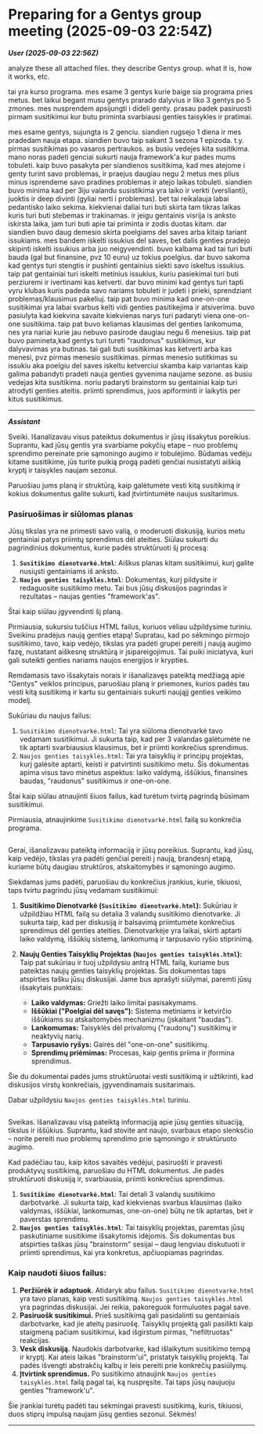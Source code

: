 <!-- Generated by SpecStory -->

# Preparing for a Gentys group meeting (2025-09-03 22:54Z)

_**User (2025-09-03 22:56Z)**_

analyze these all attached files. they describe Gentys group. what it is, how it works, etc.

tai yra kurso programa.
mes esame 3 gentys kurie baige sia programa pries metus.
bet laikui begant musu gentys prarado dalyvius ir liko 3 gentys po 5 zmones.
mes nusprendem apsijungti i dideli genty.
prasau padek pasiruosti pirmam susitikimui kur butu priminta svarbiausi genties taisykles ir pratimai.

mes esame gentys, sujungta is 2 genciu. siandien rugsejo 1 diena ir mes pradedam nauja etapa. siandien buvo taip sakant 3 sezona 1 epizoda. t.y. pirmas susitikimas po vasaros pertraukos. as busiu vedejes kita susitikima. mano noras padeti genciai sukurti nauja framework'a kur pades mums tobuleti. kaip buvo pasakyta per siandienos susitikima, kad mes atejome i genty turint savo problemas, ir praejus daugiau negu 2 metus mes plius minus isprendeme savo pradines problemas ir atejo laikas tobuleti. siandien buvo minima kad per 3iju valandu susistikima yra laiko ir verkti (verslianti), juoktis ir deep divinti (gyliai nerti i problemas). bet tai reikalauja labai pedantisko laiko sekima. kiekvienai daliai turi buti skirta tam tikras laikas kuris turi buti stebemas ir trakinamas. ir jeigu gentainis visrija is anksto iskirsta laika, jam turi buti apie tai priminta ir zodis duotas kitam. dar siandien buvo daug demesio skirta poelgiams del saves arba kitaip tariant issukiams. mes bandem iskelti issukius del saves, bet dalis genties pradejo skipinti iskelti issukius arba juo neigyvendinti. buvo kalbama kad tai turi buti bauda (gal but finansine, pvz 10 euru) uz tokius poelgius. dar buvo sakoma kad gentys turi stengtis ir pushinti gentainius siekti savo iskeltus issukius. taip pat gentainiai turi iskelti metinius issukius, kuriu pasiekimai turi buti perziuremi ir ivertinami kas ketverti. dar buvo minimi kad gentys turi tapti vyru klubas kuris padeda savo nariams tobuleti ir judeti i prieki, sprendziant problemas/klausimus pakeliuj. taip pat buvo minima kad one-on-one susitikimai yra labai svarbus kelti vidi genties pasitikejima ir atsiverima. buvo pasiulyta kad kiekvina savaite kiekvienas narys turi padaryti viena one-on-one susitikima. taip pat buvo keliamas klausimas del genties lankomuma, nes yra nariai kurie jau nebuvo pasirode daugiau negu 6 menesius. taip pat buvo pamineta,kad gentys turi tureti "raudonus" susitikimus, kur dalyvavimas yra butinas. tai gali buti susitikimas kas ketverti arba kas menesi, pvz pirmas menesio susitikimas. pirmas menesio sutitkimas su issukiu aka poelgiu del saves iskeltu ketverciui skamba kaip variantas kaip galima pabandyti pradeti nauja genties gyvenima naujame sezone. as busiu vedejas kita susitikima. noriu padaryti brainstorm su gentainiai kaip turi atrodyti genties ateitis. priimti sprendimus, juos apiforminti ir laikytis per kitus susitikimus.

---

_**Assistant**_

Sveiki. Išanalizavau visus pateiktus dokumentus ir jūsų išsakytus poreikius. Suprantu, kad jūsų gentis yra svarbiame pokyčių etape – nuo problemų sprendimo pereinate prie sąmoningo augimo ir tobulėjimo. Būdamas vedėju kitame susitikime, jūs turite puikią progą padėti genčiai nusistatyti aiškią kryptį ir taisykles naujam sezonui.

Paruošiau jums planą ir struktūrą, kaip galėtumėte vesti kitą susitikimą ir kokius dokumentus galite sukurti, kad įtvirtintumėte naujus susitarimus.

### Pasiruošimas ir siūlomas planas

Jūsų tikslas yra ne primesti savo valią, o moderuoti diskusiją, kurios metu gentainiai patys priimtų sprendimus dėl ateities. Siūlau sukurti du pagrindinius dokumentus, kurie padės struktūruoti šį procesą:

1.  **`Susitikimo dienotvarkė.html`**: Aiškus planas kitam susitikimui, kurį galite nusiųsti gentainiams iš anksto.
2.  **`Naujos genties taisyklės.html`**: Dokumentas, kurį pildysite ir redaguosite susitikimo metu. Tai bus jūsų diskusijos pagrindas ir rezultatas – naujas genties "framework'as".

Štai kaip siūlau įgyvendinti šį planą.

Pirmiausia, sukursiu tuščius HTML failus, kuriuos vėliau užpildysime turiniu. Sveikinu pradėjus naują genties etapą! Supratau, kad po sėkmingo pirmojo susitikimo, tavo, kaip vedėjo, tikslas yra padėti grupei pereiti į naują augimo fazę, nustatant aiškesnę struktūrą ir įsipareigojimus. Tai puiki iniciatyva, kuri gali suteikti genties nariams naujos energijos ir krypties.

Remdamasis tavo išsakytais norais ir išanalizavęs pateiktą medžiagą apie "Gentys" veiklos principus, paruošiau planą ir priemones, kurios padės tau vesti kitą susitikimą ir kartu su gentainiais sukurti naująjį genties veikimo modelį.

Sukūriau du naujus failus:

1.  `Susitikimo dienotvarkė.html`: Tai yra siūloma dienotvarkė tavo vedamam susitikimui. Ji sukurta taip, kad per 3 valandas galėtumėte ne tik aptarti svarbiausius klausimus, bet ir priimti konkrečius sprendimus.
2.  `Naujos genties taisyklės.html`: Tai yra taisyklių ir principų projektas, kurį galėsite aptarti, keisti ir patvirtinti susitikimo metu. Šis dokumentas apima visus tavo minėtus aspektus: laiko valdymą, iššūkius, finansines baudas, "raudonus" susitikimus ir one-on-one.

Štai kaip siūlau atnaujinti šiuos failus, kad turėtum tvirtą pagrindą būsimam susitikimui.

Pirmiausia, atnaujinkime `Susitikimo dienotvarkė.html` failą su konkrečia programa. 
```

```
Gerai, išanalizavau pateiktą informaciją ir jūsų poreikius. Suprantu, kad jūsų, kaip vedėjo, tikslas yra padėti genčiai pereiti į naują, brandesnį etapą, kuriame būtų daugiau struktūros, atskaitomybės ir sąmoningo augimo.

Siekdamas jums padėti, paruošiau du konkrečius įrankius, kurie, tikiuosi, taps tvirtu pagrindu jūsų vedamam susitikimui:

1.  **Susitikimo Dienotvarkė (`Susitikimo dienotvarkė.html`):** Sukūriau ir užpildžiau HTML failą su detalia 3 valandų susitikimo dienotvarke. Ji sukurta taip, kad per diskusiją ir balsavimą priimtumėte konkrečius sprendimus dėl genties ateities. Dienotvarkėje yra laikai, skirti aptarti laiko valdymą, iššūkių sistemą, lankomumą ir tarpusavio ryšio stiprinimą.

2.  **Naujų Genties Taisyklių Projektas (`Naujos genties taisyklės.html`):** Taip pat sukūriau ir tuoj užpildysiu antrą HTML failą, kuriame bus pateiktas naujų genties taisyklių projektas. Šis dokumentas taps atspirties tašku jūsų diskusijai. Jame bus aprašyti siūlymai, paremti jūsų išsakytais punktais:

    *   **Laiko valdymas:** Griežti laiko limitai pasisakymams.
    *   **Iššūkiai ("Poelgiai dėl savęs"):** Sistema metiniams ir ketvirčio iššūkiams su atskaitomybės mechanizmu (įskaitant "baudas").
    *   **Lankomumas:** Taisyklės dėl privalomų ("raudonų") susitikimų ir neaktyvių narių.
    *   **Tarpusavio ryšys:** Gairės dėl "one-on-one" susitikimų.
    *   **Sprendimų priėmimas:** Procesas, kaip gentis priima ir įformina sprendimus.

Šie du dokumentai padės jums struktūruotai vesti susitikimą ir užtikrinti, kad diskusijos virstų konkrečiais, įgyvendinamais susitarimais.

Dabar užpildysiu `Naujos genties taisyklės.html` turiniu. 
```

```
Sveikas. Išanalizavau visą pateiktą informaciją apie jūsų genties situaciją, tikslus ir iššūkius. Suprantu, kad stovite ant naujo, svarbaus etapo slenksčio – norite pereiti nuo problemų sprendimo prie sąmoningo ir struktūruoto augimo.

Kad padėčiau tau, kaip kitos savaitės vedėjui, pasiruošti ir pravesti produktyvų susitikimą, paruošiau du HTML dokumentus. Jie padės struktūruoti diskusiją ir, svarbiausia, priimti konkrečius sprendimus.

1.  **`Susitikimo dienotvarkė.html`**: Tai detali 3 valandų susitikimo darbotvarkė. Ji sukurta taip, kad kiekvienas svarbus klausimas (laiko valdymas, iššūkiai, lankomumas, one-on-one) būtų ne tik aptartas, bet ir paverstas sprendimu.
2.  **`Naujos genties taisyklės.html`**: Tai taisyklių projektas, paremtas jūsų paskutiniame susitikime išsakytomis idėjomis. Šis dokumentas bus atspirties taškas jūsų "brainstorm" sesijai – daug lengviau diskutuoti ir priimti sprendimus, kai yra konkretus, apčiuopiamas pagrindas.

### Kaip naudoti šiuos failus:

1.  **Peržiūrėk ir adaptuok.** Atidaryk abu failus. `Susitikimo dienotvarkė.html` yra tavo planas, kaip vesti susitikimą. `Naujos genties taisyklės.html` yra pagrindas diskusijai. Jei reikia, pakoreguok formuluotes pagal save.
2.  **Pasiruošk susitikimui.** Prieš susitikimą gali pasidalinti su gentainiais darbotvarke, kad jie ateitų pasiruošę. Taisyklių projektą gali pasilikti kaip staigmeną pačiam susitikimui, kad išgirstum pirmas, "nefiltruotas" reakcijas.
3.  **Vesk diskusiją.** Naudokis darbotvarke, kad išlaikytum susitikimo tempą ir kryptį. Kai ateis laikas "brainstorm'ui", pristatyk taisyklių projektą. Tai padės išvengti abstrakčių kalbų ir leis pereiti prie konkrečių pasiūlymų.
4.  **Įtvirtink sprendimus.** Po susitikimo atnaujink `Naujos genties taisyklės.html` failą pagal tai, ką nuspręsite. Tai taps jūsų naujuoju genties "framework'u".

Šie įrankiai turėtų padėti tau sėkmingai pravesti susitikimą, kuris, tikiuosi, duos stiprų impulsą naujam jūsų genties sezonui. Sėkmės!

---

